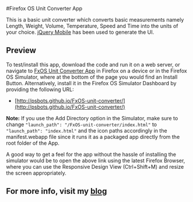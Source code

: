 #Firefox OS Unit Converter App

This is a basic unit converter which converts basic measurements namely Length, Weight, Volume, Temperature, Speed and Time into the units of your choice. [jQuery Mobile](http://jquerymobile.com/) has been used to generate the UI.

## Preview

To test/install this app, download the code and run it on a web server, or navigate to [FxOS Unit Converter App](http://psbots.github.io/FxOS-unit-converter/) in Firefox on a device or in the Firefox OS Simulator, where at the bottom of the page you would find an Install Button.
Alternatively, install it in the Firefox OS Simulator Dashboard by providing the following URL:
* [http://psbots.github.io/FxOS-unit-converter/](http://psbots.github.io/FxOS-unit-converter/)

**Note:** If you use the Add Directory option in the Simulator, make sure to change `"launch_path": "/FxOS-unit-converter/index.html"` to `"launch_path": "index.html"` and the icon paths accordingly in the manifest.webapp file since it runs it as a packaged app directly from the root folder of the App.

A good way to get a feel for the app without the hassle of installing the simulator would be to open the above link using the latest Firefox Browser, where you can use the Responsive Design View (Ctrl+Shift+M) and resize the screen appropriately.

## For more info, visit my [blog](http://psbots.blogspot.in/2013/06/a-tryst-with-firefox.html)
